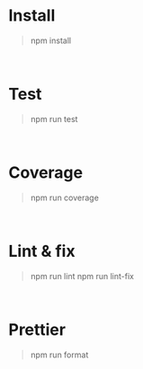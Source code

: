 # Install
> npm install

&nbsp;

# Test
> npm run test

&nbsp;

# Coverage
> npm run coverage

&nbsp;

# Lint & fix
> npm run lint
> npm run lint-fix

&nbsp;

# Prettier
> npm run format